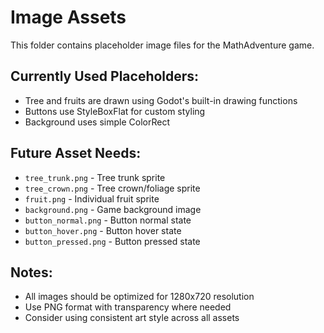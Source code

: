 # Image Assets

This folder contains placeholder image files for the MathAdventure game.

## Currently Used Placeholders:
- Tree and fruits are drawn using Godot's built-in drawing functions
- Buttons use StyleBoxFlat for custom styling
- Background uses simple ColorRect

## Future Asset Needs:
- `tree_trunk.png` - Tree trunk sprite
- `tree_crown.png` - Tree crown/foliage sprite  
- `fruit.png` - Individual fruit sprite
- `background.png` - Game background image
- `button_normal.png` - Button normal state
- `button_hover.png` - Button hover state
- `button_pressed.png` - Button pressed state

## Notes:
- All images should be optimized for 1280x720 resolution
- Use PNG format with transparency where needed
- Consider using consistent art style across all assets